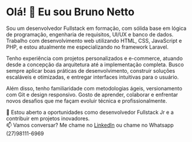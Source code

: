 # Olá! 👋 Eu sou Bruno Netto

Sou um desenvolvedor Fullstack em formação, com sólida base em lógica de programação, engenharia de requisitos, UI/UX e banco de dados. Trabalho com desenvolvimento web utilizando HTML, CSS, JavaScript e PHP, e estou atualmente me especializando no framework Laravel.

Tenho experiência com projetos personalizados e e-commerce, atuando desde a concepção da arquitetura até a implementação completa. Busco sempre aplicar boas práticas de desenvolvimento, construir soluções escaláveis e otimizadas, e entregar interfaces intuitivas para o usuário.

Além disso, tenho familiaridade com metodologias ágeis, versionamento com Git e design responsivo. Gosto de aprender, colaborar e enfrentar novos desafios que me façam evoluir técnica e profissionalmente.

🚀 Estou aberto a oportunidades como desenvolvedor Fullstack Jr e a contribuir em projetos inovadores.  
📫 Vamos conversar? Me chame no [LinkedIn]((https://www.linkedin.com/in/bruno-netto-brujahhell/)) ou chame no Whatsapp (27)98111-6969

